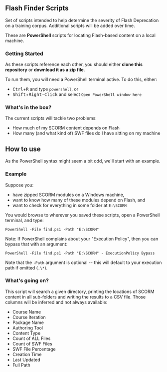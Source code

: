 ## Flash Finder Scripts
Set of scripts intended to help determine the severity of Flash Deprecation on a training corpus.  Additional scripts will be added over time.  

These are **PowerShell** scripts for locating Flash-based content on a local machine.  

### Getting Started
As these scripts reference each other, you should either **clone this repository** or **download it as a zip file**.

To run them, you will need a PowerShell terminal active.  To do this, either:
- <kbd>Ctrl</kbd>+<kbd>R</kbd> and type `powershell`, or
- <kbd>Shift</kbd>+<kbd>Right-Click</kbd> and select `Open PowerShell window here`

### What's in the box?
The current scripts will tackle two problems:
- How much of my SCORM content depends on Flash
- How many (and what kind of) SWF files do I have sitting on my machine

## How to use
As the PowerShell syntax might seem a bit odd, we'll start with an example.

### Example
Suppose you:
- have zipped SCORM modules on a Windows machine,
- want to know how many of these modules depend on Flash, and
- want to check for everything in some folder at `E:\SCORM`

You would browse to wherever you saved these scripts, open a PowerShell terminal, and type:
```
PowerShell -File find.ps1 -Path "E:\SCORM"
```

Note: If PowerShell complains about your "Execution Policy", then you can bypass that with an argument:
```
PowerShell -File find.ps1 -Path "E:\SCORM" - ExecutionPolicy Bypass
```
Note that the `-Path` argument is optional -- this will default to your execution path if omitted (`.\*`).

### What's going on?
This script will search a given directory, printing the locations of SCORM content in all sub-folders and writing the results to a CSV file.  Those columns will be inferred and not always available:
- Course Name
- Course Iteration
- Package Name
- Authoring Tool
- Content Type
- Count of ALL Files
- Count of SWF Files
- SWF File Percentage
- Creation Time
- Last Updated
- Full Path
